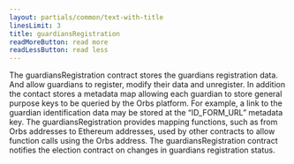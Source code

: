 ```yaml
---
layout: partials/common/text-with-title
linesLimit: 3
title: guardiansRegistration
readMoreButton: read more
readLessButton: read less
---
```


The guardiansRegistration contract stores the guardians registration data. And allow guardians to register, modify their data and unregister. In addition the contact stores a metadata map allowing each guardian to store general purpose keys to be queried by the Orbs platform. For example, a link to the guardian identification data may be stored at the “ID_FORM_URL” metadata key. The guardiansRegistration provides mapping functions, such as from Orbs addresses to Ethereum addresses, used by other contracts to allow function calls using the Orbs address. The guardiansRegistration contract notifies the election contract on changes in guardians registration status.
